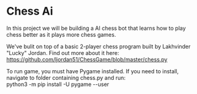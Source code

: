 # Chess Ai
In this project we will be building a AI chess bot that learns how to play chess better as it plays more chess games.

We've bulit on top of a basic 2-player chess program built by Lakhvinder "Lucky" Jordan. Find out more about it here: https://github.com/ljordan51/ChessGame/blob/master/chess.py

To run game, you must have Pygame installed. If you need to install, navigate to folder containing chess.py and run:  
python3 -m pip install -U pygame --user
